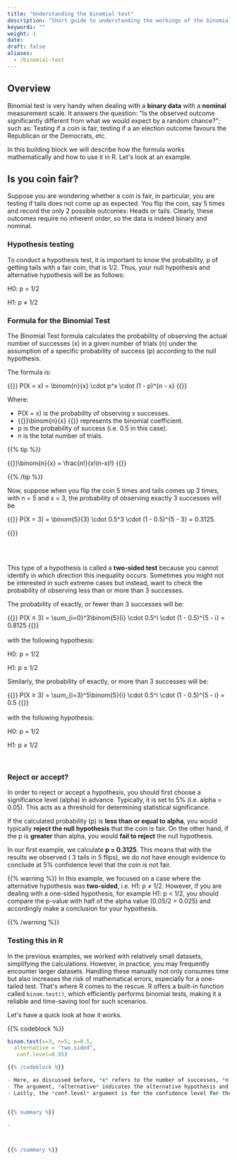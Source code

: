 ```yaml
---
title: "Understanding the binomial test"
description: "Short guide to understanding the workings of the binomial test and how to use it in R"
keywords: ""
weight: 1
date:
draft: false
aliases:
  - /binomial-test
---
```



## Overview
Binomial test is very handy when dealing with a **binary data** with a **nominal** measurement scale. It answers the question: "Is the observed outcome significantly different from what we would expect by a random chance?"; such as: Testing if a coin is fair, testing if a an election outcome favours the Republican or the Democrats, etc.

In this building block we will describe how the formula works mathematically and how to use it in R. Let's look at an example.

## Is you coin fair?
Suppose you are wondering whether a coin is fair, in particular, you are testing if tails does not come up as expected. You flip the coin, say 5 times and record the only 2 possible outcomes: Heads or tails. Clearly, these outcomes require no inherent order, so the data is indeed binary and nominal.

### Hypothesis testing
To conduct a hypothesis test, it is important to know the probability, p of getting tails with a fair coin, that is 1/2. Thus, your null hypothesis and alternative hypothesis will be as follows:

H0: p = 1/2

H1: p ≠ 1/2

### Formula for the Binomial Test
The Binomial Test formula calculates the probability of observing the actual number of successes (x) in a given number of trials (n) under the assumption of a specific probability of success (p) according to the null hypothesis.

The formula is:

{{<katex>}}
P(X = x) = \binom{n}{x} \cdot p^x \cdot (1 - p)^{n - x}
{{</katex>}}


Where:
- P(X = x) is the probability of observing x successes.
- {{<katex>}}\binom{n}{x} {{</katex>}} represents the binomial coefficient.
- p is the probability of success (i.e. 0.5 in this case).
- n is the total number of trials.

{{% tip %}}

{{<katex>}}\binom{n}{x} = \frac{n!}{x!(n-x)!} {{</katex>}}

{{% /tip %}}

Now, suppose when you flip the coin 5 times and tails comes up 3 times, with n = 5 and x = 3, the probability of observing exactly 3 successes will be

{{<katex>}}
P(X = 3) = \binom{5}{3} \cdot 0.5^3 \cdot (1 - 0.5)^{5 - 3} = 0.3125.

{{</katex>}}

<br>
<br>


This type of a hypothesis is called a **two-sided test** because you cannot identify in which direction this inequality occurs. Sometimes you might not be interested in such extreme cases but instead, want to check the probability of observing less than or more than 3 successes.

The probability of exactly, or fewer than 3 successes will be:

{{<katex>}}
P(X ≤ 3) = \sum_{i=0}^3\binom{5}{i} \cdot 0.5^i \cdot (1 - 0.5)^{5 - i}
        = 0.8125
{{</katex>}}
<br>
<br>
with the following hypothesis:

H0: p = 1/2

H1: p ≤ 1/2


Similarly, the probability of exactly, or more than 3 successes will be:

{{<katex>}}
P(X ≥ 3) = \sum_{i=3}^5\binom{5}{i} \cdot 0.5^i \cdot (1 - 0.5)^{5 - i}
        = 0.5
{{</katex>}}
<br>
<br>
with the following hypothesis:

H0: p = 1/2

H1: p ≥ 1/2

<br>

### Reject or accept?
In order to reject or accept a hypothesis, you should first choose a significance level (alpha) in advance. Typically, it is set to 5% (i.e. alpha = 0.05). This acts as a threshold for determining statistical significance.

If the calculated probability (p) is **less than or equal to alpha**, you would typically **reject the null hypothesis** that the coin is fair. On the other hand, if the p is **greater** than alpha, you would **fail to reject** the null hypothesis.

In our first example, we calculate **p = 0.3125**. This means that with the results we observed ( 3 tails in 5 flips), we do not have enough evidence to conclude at 5% confidence level that the coin is not fair.

{{% warning %}}
In this example, we focused on a case where the alternative hypothesis was **two-sided**, i.e. H1: p ≠ 1/2. However, if you are dealing with a one-sided hypothesis, for example H1: p < 1/2, you should compare the p-value with half of the alpha value (0.05/2 = 0.025) and accordingly make a conclusion for your hypothesis.


{{% /warning %}}

### Testing this in R
In the previous examples, we worked with relatively small datasets, simplifying the calculations. However, in practice, you may frequently encounter larger datasets. Handling these manually not only consumes time but also increases the risk of mathematical errors, especially for a one-tailed test. That's where R comes to the rescue. R offers a built-in function called `binom.test()`, which efficiently performs binomial tests, making it a reliable and time-saving tool for such scenarios.

Let's have a quick look at how it works.

{{% codeblock %}}
```R
binom.test(x=3, n=5, p=0.5,
  alternative = "two.sided",
   conf.level=0.95)

{{% /codeblock %}}

- Here, as discussed before, *x* refers to the number of successes, *n* is the total number of trials and *p* is the probability defined in the hypothesis.
- The argument, *alternative* indicates the alternative hypothesis and must be one of "two.sided", "greater" or "less". You can specify just the initial letter. By default it is set to "two.sided".
- Lastly, the *conf.level* argument is for the confidence level for the returned confidence interval which is 0.95 by default.  


{{% summary %}}

-



{{% /summary %}}
